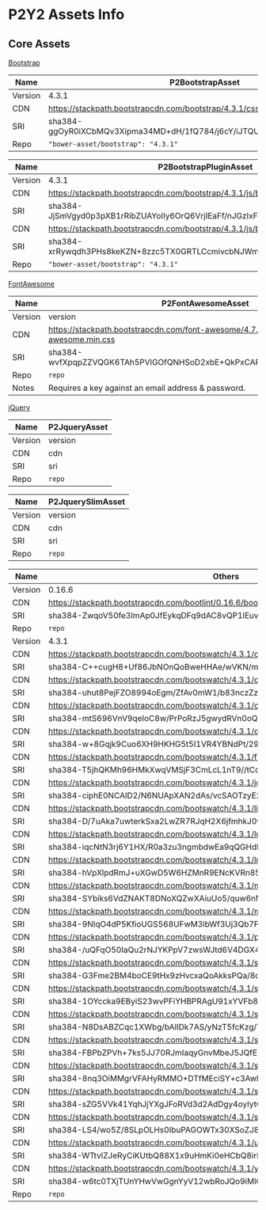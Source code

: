 P2Y2 Assets Info
================

Core Assets
-----------

[Bootstrap](http://getbootstrap.com)

Name    | P2BootstrapAsset
------- | ---
Version | 4.3.1
CDN     | https://stackpath.bootstrapcdn.com/bootstrap/4.3.1/css/bootstrap.min.css
SRI     | sha384-ggOyR0iXCbMQv3Xipma34MD+dH/1fQ784/j6cY/iJTQUOhcWr7x9JvoRxT2MZw1T
Repo    | `"bower-asset/bootstrap": "4.3.1"`

Name    | P2BootstrapPluginAsset
------- | ---
Version | 4.3.1
CDN     | https://stackpath.bootstrapcdn.com/bootstrap/4.3.1/js/bootstrap.min.js
SRI     | sha384-JjSmVgyd0p3pXB1rRibZUAYoIIy6OrQ6VrjIEaFf/nJGzIxFDsf4x0xIM+B07jRM
CDN     | https://stackpath.bootstrapcdn.com/bootstrap/4.3.1/js/bootstrap.bundle.min.js
SRI     | sha384-xrRywqdh3PHs8keKZN+8zzc5TX0GRTLCcmivcbNJWm2rs5C8PRhcEn3czEjhAO9o
Repo    | `"bower-asset/bootstrap": "4.3.1"`

[FontAwesome](https://fontawesome.com)

Name    | P2FontAwesomeAsset
------- | ---
Version | version
CDN     | https://stackpath.bootstrapcdn.com/font-awesome/4.7.0/css/font-awesome.min.css
SRI     | sha384-wvfXpqpZZVQGK6TAh5PVlGOfQNHSoD2xbE+QkPxCAFlNEevoEH3Sl0sibVcOQVnN
Repo    | `repo`
Notes   | Requires a key against an email address & password.

[jQuery](http://jquery.com)

Name    | P2JqueryAsset
------- | ---
Version | version
CDN     | cdn
SRI     | sri
Repo    | `repo`

Name    | P2JquerySlimAsset
------- | ---
Version | version
CDN     | cdn
SRI     | sri
Repo    | `repo`




Name    | Others
------- | ---
Version | 0.16.6
CDN     | https://stackpath.bootstrapcdn.com/bootlint/0.16.6/bootlint.min.js
SRI     | sha384-ZwqoV50fe3lmAp0JfEykqDFq9dAC8vQP1lEuvdNIyVVWMcdE7oRYs7YcjnhS2Vnd
Repo    | `repo`
Version | 4.3.1
CDN     | https://stackpath.bootstrapcdn.com/bootswatch/4.3.1/cerulean/bootstrap.min.css
SRI     | sha384-C++cugH8+Uf86JbNOnQoBweHHAe/wVKN/mb0lTybu/NZ9sEYbd+BbbYtNpWYAsNP
CDN     | https://stackpath.bootstrapcdn.com/bootswatch/4.3.1/cosmo/bootstrap.min.css
SRI     | sha384-uhut8PejFZO8994oEgm/ZfAv0mW1/b83nczZzSwElbeILxwkN491YQXsCFTE6+nx
CDN     | https://stackpath.bootstrapcdn.com/bootswatch/4.3.1/cyborg/bootstrap.min.css
SRI     | sha384-mtS696VnV9qeIoC8w/PrPoRzJ5gwydRVn0oQ9b+RJOPxE1Z1jXuuJcyeNxvNZhdx
CDN     | https://stackpath.bootstrapcdn.com/bootswatch/4.3.1/darkly/bootstrap.min.css
SRI     | sha384-w+8Gqjk9Cuo6XH9HKHG5t5I1VR4YBNdPt/29vwgfZR485eoEJZ8rJRbm3TR32P6k
CDN     | https://stackpath.bootstrapcdn.com/bootswatch/4.3.1/flatly/bootstrap.min.css
SRI     | sha384-T5jhQKMh96HMkXwqVMSjF3CmLcL1nT9//tCqu9By5XSdj7CwR0r+F3LTzUdfkkQf
CDN     | https://stackpath.bootstrapcdn.com/bootswatch/4.3.1/journal/bootstrap.min.css
SRI     | sha384-ciphE0NCAlD2/N6NUApXAN2dAs/vcSAOTzyE202jJx3oS8n4tAQezRgnlHqcJ59C
CDN     | https://stackpath.bootstrapcdn.com/bootswatch/4.3.1/litera/bootstrap.min.css
SRI     | sha384-D/7uAka7uwterkSxa2LwZR7RJqH2X6jfmhkJ0vFPGUtPyBMF2WMq9S+f9Ik5jJu1
CDN     | https://stackpath.bootstrapcdn.com/bootswatch/4.3.1/lumen/bootstrap.min.css
SRI     | sha384-iqcNtN3rj6Y1HX/R0a3zu3ngmbdwEa9qQGHdkXwSRoiE+Gj71p0UNDSm99LcXiXV
CDN     | https://stackpath.bootstrapcdn.com/bootswatch/4.3.1/lux/bootstrap.min.css
SRI     | sha384-hVpXlpdRmJ+uXGwD5W6HZMnR9ENcKVRn855pPbuI/mwPIEKAuKgTKgGksVGmlAvt
CDN     | https://stackpath.bootstrapcdn.com/bootswatch/4.3.1/materia/bootstrap.min.css
SRI     | sha384-SYbiks6VdZNAKT8DNoXQZwXAiuUo5/quw6nMKtFlGO/4WwxW86BSTMtgdzzB9JJl
CDN     | https://stackpath.bootstrapcdn.com/bootswatch/4.3.1/minty/bootstrap.min.css
SRI     | sha384-9NlqO4dP5KfioUGS568UFwM3lbWf3Uj3Qb7FBHuIuhLoDp3ZgAqPE1/MYLEBPZYM
CDN     | https://stackpath.bootstrapcdn.com/bootswatch/4.3.1/pulse/bootstrap.min.css
SRI     | sha384-/uQFqO50IaQu2rNJYKPpV7zwsWJtd6V4DGX4wMw1ATz4KPuZEV96qQ2heVAw2kr2
CDN     | https://stackpath.bootstrapcdn.com/bootswatch/4.3.1/sandstone/bootstrap.min.css
SRI     | sha384-G3Fme2BM4boCE9tHx9zHvcxaQoAkksPQa/8oyn1Dzqv7gdcXChereUsXGx6LtbqA
CDN     | https://stackpath.bootstrapcdn.com/bootswatch/4.3.1/simplex/bootstrap.min.css
SRI     | sha384-1OYccka9EByiS23wvPFiYHBPRAgU91xYVFb8g8sen6vRiBI5Uko6+B87q8zPGUnA
CDN     | https://stackpath.bootstrapcdn.com/bootswatch/4.3.1/sketchy/bootstrap.min.css
SRI     | sha384-N8DsABZCqc1XWbg/bAlIDk7AS/yNzT5fcKzg/TwfmTuUqZhGquVmpb5VvfmLcMzp
CDN     | https://stackpath.bootstrapcdn.com/bootswatch/4.3.1/slate/bootstrap.min.css
SRI     | sha384-FBPbZPVh+7ks5JJ70RJmIaqyGnvMbeJ5JQfEbW0Ac6ErfvEg9yG56JQJuMNptWsH
CDN     | https://stackpath.bootstrapcdn.com/bootswatch/4.3.1/solar/bootstrap.min.css
SRI     | sha384-8nq3OiMMgrVFAHyRMMO+DTfMEciSY+c3Awhj/5ljQ1xck1Uv2BUtMjsjLD8GT5Er
CDN     | https://stackpath.bootstrapcdn.com/bootswatch/4.3.1/spacelab/bootstrap.min.css
SRI     | sha384-sZG5VVk41YqhJjYXgJFoRVd3d2AdDgy4oyIytQJMGx/Mizz1N+5bgKQBSCGfKQnP
CDN     | https://stackpath.bootstrapcdn.com/bootswatch/4.3.1/superhero/bootstrap.min.css
SRI     | sha384-LS4/wo5Z/8SLpOLHs0IbuPAGOWTx30XSoZJ8o7WKH0UJhRpjXXTpODOjfVnNjeHu
CDN     | https://stackpath.bootstrapcdn.com/bootswatch/4.3.1/united/bootstrap.min.css
SRI     | sha384-WTtvlZJeRyCiKUtbQ88X1x9uHmKi0eHCbQ8irbzqSLkE0DpAZuixT5yFvgX0CjIu
CDN     | https://stackpath.bootstrapcdn.com/bootswatch/4.3.1/yeti/bootstrap.min.css
SRI     | sha384-w6tc0TXjTUnYHwVwGgnYyV12wbRoJQo9iMlC2KdkdmVvntGgzT9jvqNEF/uKaF4m
Repo    | `repo`

